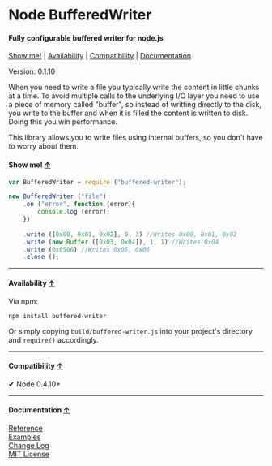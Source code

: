 <a name="start"></a>

Node BufferedWriter
===================

#### Fully configurable buffered writer for node.js ####

[Show me!](#showme) | [Availability](#availability) | [Compatibility](#compatibility) | [Documentation](#documentation)

Version: 0.1.10

When you need to write a file you typically write the content in little chunks at a time. To avoid multiple calls to the underlying I/O layer you need to use a piece of memory called "buffer", so instead of writting directly to the disk, you write to the buffer and when it is filled the content is written to disk. Doing this you win performance.

This library allows you to write files using internal buffers, so you don't have to worry about them.

<a name="showme"></a>
#### Show me! [↑](#start) ####

```javascript
var BufferedWriter = require ("buffered-writer");

new BufferedWriter ("file")
	.on ("error", function (error){
		console.log (error);
	})
	
	.write ([0x00, 0x01, 0x02], 0, 3) //Writes 0x00, 0x01, 0x02
	.write (new Buffer ([0x03, 0x04]), 1, 1) //Writes 0x04
	.write (0x0506) //Writes 0x05, 0x06
	.close ();
```

***

<a name="availability"></a>
#### Availability [↑](#start) ####

Via npm:

```
npm install buffered-writer
```

Or simply copying `build/buffered-writer.js` into your project's directory and `require()` accordingly.

***

<a name="compatibility"></a>
#### Compatibility [↑](#start) ####

✔ Node 0.4.10+

***

<a name="documentation"></a>
#### Documentation [↑](#start) ####
 
[Reference](https://github.com/Gagle/Node-BufferedWriter/wiki/Reference)  
[Examples](https://github.com/Gagle/Node-BufferedWriter/tree/master/examples)  
[Change Log](https://github.com/Gagle/Node-BufferedWriter/wiki/Change-Log)  
[MIT License](https://github.com/Gagle/Node-BufferedWriter/blob/master/LICENSE)